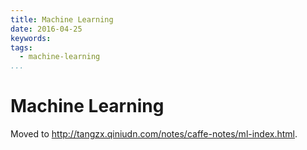 ```yaml
---
title: Machine Learning
date: 2016-04-25
keywords:
tags:
  - machine-learning
...
```


Machine Learning
================

Moved to <http://tangzx.qiniudn.com/notes/caffe-notes/ml-index.html>.
